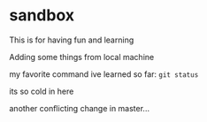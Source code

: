 # sandbox
This is for having fun and learning

Adding some things from local machine

my favorite command ive learned so far: `git status`

its so cold in here

another conflicting change in master...
